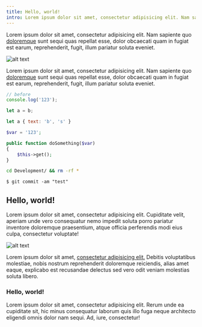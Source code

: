 ```yaml
---
title: Hello, world!
intro: Lorem ipsum dolor sit amet, consectetur adipisicing elit. Nam sapiente quo doloremque sunt sequi quas repellat esse.
---
```

Lorem ipsum dolor sit amet, consectetur adipisicing elit. Nam sapiente quo [doloremque](#) sunt sequi quas repellat esse, dolor obcaecati quam in fugiat est earum, reprehenderit, fugit, illum pariatur soluta eveniet.

![alt text](https://source.unsplash.com/jJqd2mc-M9Q/1216x684 "Logo Title Text 1")

Lorem ipsum dolor sit amet, consectetur adipisicing elit. Nam sapiente quo [doloremque](#) sunt sequi quas repellat esse, dolor obcaecati quam in fugiat est earum, reprehenderit, fugit, illum pariatur soluta eveniet.

``` js
// before
console.log('123');

let a = b;

let a { text: 'b', 's' }
````

```php
$var = '123';

public function doSomething($var)
{
    $this->get();
}
```

``` bash
cd Development/ && rm -rf *
```

``` git
$ git commit -am "test"
```


## Hello, world!

Lorem ipsum dolor sit amet, consectetur adipisicing elit. Cupiditate velit, aperiam unde vero consequatur nemo impedit soluta porro pariatur inventore doloremque praesentium, atque officia perferendis modi eius culpa, consectetur voluptate!

![alt text](https://source.unsplash.com/jJqd2mc-M9Q/1216x684 "Logo Title Text 1")

Lorem ipsum dolor sit amet, [consectetur adipisicing elit.](#) Debitis voluptatibus molestiae, nobis nostrum reprehenderit doloremque reiciendis, alias amet eaque, explicabo est recusandae delectus sed vero odit veniam molestias soluta libero.

### Hello, world!

Lorem ipsum dolor sit amet, consectetur adipisicing elit. Rerum unde ea cupiditate sit, hic minus consequatur laborum quis illo fuga neque architecto eligendi omnis dolor nam sequi. Ad, iure, consectetur!
